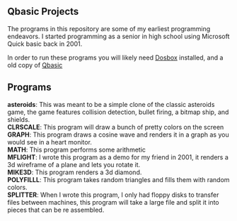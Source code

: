 Qbasic Projects
--------------------------------------

The programs in this repository are some of my earliest programming endeavors.  I started programming as a senior in high school using Microsoft Quick basic back in 2001.  

In order to run these programs you will likely need [Dosbox](http://dosbox.com) installed, and a old copy of [Qbasic](http://www.qbasic.net/en/qbasic-downloads/compiler/qbasic-compiler.htm)  

Programs
--------------------------------------
**asteroids**: This was meant to be a simple clone of the classic asteroids game, the game features collision detection, bullet firing, a bitmap ship, and shields.  
**CLRSCALE**: This program will draw a bunch of pretty colors on the screen  
**GRAPH**: This program draws a cosine wave and renders it in a graph as you would see in a heart monitor.  
**MATH**: This program performs some arithmetic  
**MFLIGHT**: I wrote this program as a demo for my friend in 2001, it renders a 3d wireframe of a plane and lets you rotate it.  
**MIKE3D**: This program renders a 3d diamond.  
**POLYFILLL**: This program takes random triangles and fills them with random colors.  
**SPLITTER**: When I wrote this program, I only had floppy disks to transfer files between machines, this program will take a large file and split it into pieces that can be re assembled.  
